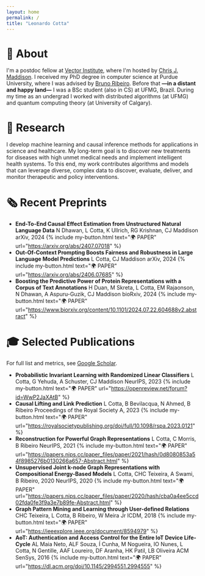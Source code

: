 ```yaml
---
layout: home
permalink: /
title: "Leonardo Cotta"
---
```


# 💬 About

I'm a postdoc fellow at [Vector Institute](https://vectorinstitute.ai/), where I'm hosted by [Chris J. Maddison](https://www.cs.toronto.edu/~cmaddis/). I received my PhD degree in computer science at Purdue University, where I was advised by [Bruno Ribeiro](https://www.cs.purdue.edu/homes/ribeirob/). Before that **—**in a distant and happy land**—** I was a BSc student (also in CS) at UFMG, Brazil. During my time as an undergrad I worked with distributed algorithms (at UFMG) and quantum computing theory (at University of Calgary).

# 📝 Research

I develop machine learning and  causal inference methods for applications in science and healthcare.
My long-term goal is to discover new treatments for diseases with high unmet medical needs and implement intelligent health systems. To this end, my work contributes algorithms and models that can leverage diverse, complex data to discover, evaluate, deliver, and monitor therapeutic and policy interventions.

# 🗞️ Recent Preprints

- **End-To-End Causal Effect Estimation from Unstructured Natural Language Data**
    N Dhawan, L Cotta, K Ullrich, RG Krishnan, CJ Maddison
    arXiv, 2024 {% include my-button.html text="🌍 PAPER" url="https://arxiv.org/abs/2407.07018" %}
- **Out-Of-Context Prompting Boosts Fairness and Robustness in Large Language Model Predictions**
    L Cotta, CJ Maddison
    arXiv, 2024 {% include my-button.html text="🌍 PAPER" url="https://arxiv.org/abs/2406.07685" %}
- **Boosting the Predictive Power of Protein Representations with a Corpus of Text Annotations**
    H Duan, M Skreta, L Cotta, EM Rajaonson, N Dhawan, A Aspuru-Guzik, CJ Maddison
    bioRxiv, 2024 {% include my-button.html text="🌍 PAPER" url="https://www.biorxiv.org/content/10.1101/2024.07.22.604688v2.abstract" %}

# 🎓 Selected Publications

For full list and metrics, see [Google Scholar](https://scholar.google.com/citations?user=0GI4MyoAAAAJ&hl=pt-BR).

- **Probabilistic Invariant Learning with Randomized Linear Classifiers**
    L Cotta, G Yehuda, A Schuster, CJ Maddison
    NeurIPS, 2023 {% include my-button.html text="🌍 PAPER" url="https://openreview.net/forum?id=WwP2JaXAtB" %}
- **Causal Lifting and Link Prediction**
    L Cotta, B Bevilacqua, N Ahmed, B Ribeiro
    Proceedings of the Royal Society A, 2023 {% include my-button.html text="🌍 PAPER" url="https://royalsocietypublishing.org/doi/full/10.1098/rspa.2023.0121" %}
- **Reconstruction for Powerful Graph Representations**
    L Cotta, C Morris, B Ribeiro
    NeurIPS, 2021 {% include my-button.html text="🌍 PAPER" url="https://papers.nips.cc/paper_files/paper/2021/hash/0d8080853a54f8985276b0130266a657-Abstract.html" %}
- **Unsupervised Joint k-node Graph Representations with Compositional Energy-Based Models**
    L Cotta, CHC Teixeira, A Swami, B Ribeiro, 2020
    NeurIPS, 2020 {% include my-button.html text="🌍 PAPER" url="https://papers.nips.cc/paper_files/paper/2020/hash/cba0a4ee5ccd02fda0fe3f9a3e7b89fe-Abstract.html" %}
- **Graph Pattern Mining and Learning through User-defined Relations**
    CHC Teixeira, L Cotta, B Ribeiro, W Meira Jr
    ICDM, 2018 {% include my-button.html text="🌍 PAPER" url="https://ieeexplore.ieee.org/document/8594979" %}
- **AoT: Authentication and Access Control for the Entire IoT Device Life-Cycle**
    AL Maia Neto, ALF Souza, Í Cunha, M Nogueira, IO Nunes, L Cotta, N Gentille, AAF Loureiro, DF Aranha, HK Patil, LB Oliveira
    ACM SenSys, 2016 {% include my-button.html text="🌍 PAPER" url="https://dl.acm.org/doi/10.1145/2994551.2994555" %}
